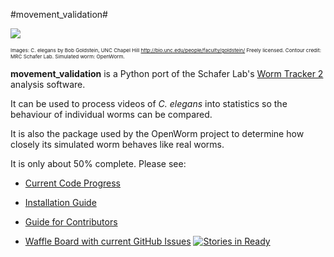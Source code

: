 #movement_validation#

![](https://github.com/openworm/movement_validation/blob/master/documentation/images/Test%20process.png?raw=true)

<sub><sup><sup>Images: C. elegans by Bob Goldstein, UNC Chapel Hill http://bio.unc.edu/people/faculty/goldstein/  Freely licensed. Contour credit: MRC Schafer Lab.  Simulated worm: OpenWorm.</sup></sup></sup>

**movement_validation** is a Python port of the Schafer Lab's [Worm Tracker 2](http://www.mrc-lmb.cam.ac.uk/wormtracker/index.php?action=analysis) analysis software.

It can be used to process videos of *C. elegans* into statistics so the behaviour of individual worms can be compared.

It is also the package used by the OpenWorm project to determine how closely its simulated worm behaves like real worms.

It is only about 50% complete.  Please see:

- [Current Code Progress](https://github.com/openworm/movement_validation/blob/master/documentation/Code%20Progress.pdf)

- [Installation Guide](https://github.com/openworm/movement_validation/blob/master/INSTALL.md)

- [Guide for Contributors](https://github.com/openworm/movement_validation/blob/master/documentation/Guide%20for%20contributors.md)

- [Waffle Board with current GitHub Issues](https://waffle.io/openworm/movement_validation)   [![Stories in Ready](https://badge.waffle.io/openworm/movement_validation.png?label=ready&title=Ready)](https://waffle.io/openworm/movement_validation)
